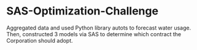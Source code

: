 # SAS-Optimization-Challenge
Aggregated data and used Python library autots to forecast water usage. Then, constructed 3 models via SAS to determine which contract the Corporation should adopt.
